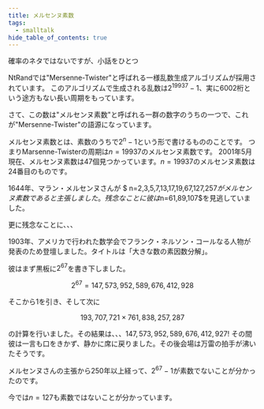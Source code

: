 ```yaml
---
title: メルセンヌ素数
tags:
  - smalltalk
hide_table_of_contents: true
---
```


確率のネタではないですが、小話をひとつ

NtRandでは"Mersenne-Twister"と呼ばれる一様乱数生成アルゴリズムが採用されています。 このアルゴリズムで生成される乱数は$2^{19937}-1$、実に6002桁という途方もない長い周期をもっています。

さて、この数は"メルセンヌ素数"と呼ばれる一群の数字のうちの一つで、これが"Mersenne-Twister"の語源になっています。

メルセンヌ素数とは、素数のうちで$2^{n}-1$という形で書けるもののことです。 つまりMarsenne-Twisterの周期は$n=19937$のメルセンヌ素数です。 2001年5月現在、メルセンヌ素数は47個見つかっています。$n=19937$のメルセンヌ素数は24番目のものです。

1644年、マラン・メルセンヌさんが $ n=2,3,5,7,13,17,19,67,127,257$がメルセンヌ素数であると主張しました。 残念なことに彼は$n=61,89,107$を見逃していました。

更に残念なことに、、、

1903年、アメリカで行われた数学会でフランク・ネルソン・コールなる人物が発表のため登壇しました。タイトルは「大きな数の素因数分解」。

彼はまず黒板に$2^{67}$を書き下しました。

$$
2^{67}=147,573,952,589,676,412,928
$$

そこから1を引き、そして次に

$$
193,707,721\times761,838,257,287 
$$

の計算を行いました。その結果は、、、$147,573,952,589,676,412,927$! その間彼は一言も口をきかず、静かに席に戻りました。その後会場は万雷の拍手が沸いたそうです。

メルセンヌさんの主張から250年以上経って、$2^{67}-1$が素数でないことが分かったのです。

今では$n=127$も素数ではないことが分かっています。
